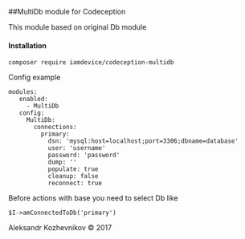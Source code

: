 ##MultiDb module for Codeception

This module based on original Db module

#### Installation
```
composer require iamdevice/codeception-multidb
```

Config example
```
modules:
   enabled:
     - MultiDb
   config:
     MultiDb:
       connections:
         primary:
           dsn: 'mysql:host=localhost;port=3306;dbname=database'
           user: 'username'
           password: 'password'
           dump: ''
           populate: true
           cleanup: false
           reconnect: true
 ```
 
 Before actions with base you need to select Db like
 ```
 $I->amConnectedToDb('primary')
 ```
 
 Aleksandr Kozhevnikov &copy; 2017
